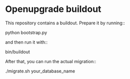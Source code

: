 Openupgrade buildout
====================

This repository contains a buildout. Prepare it by running::

python bootstrap.py

and then run it with::

bin/buildout

After that, you can run the actual migration::

./migrate.sh your\_database\_name
